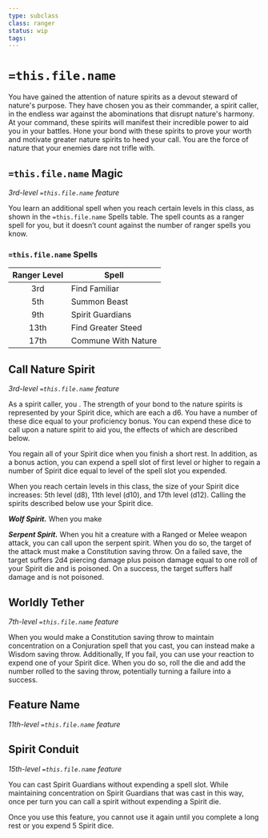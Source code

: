 ```yaml
---
type: subclass
class: ranger
status: wip
tags:
---
```


# `=this.file.name`

You have gained the attention of nature spirits as a devout steward of nature's purpose. They have chosen you as their commander, a spirit caller, in the endless war against the abominations that disrupt nature's harmony. At your command, these spirits will manifest their incredible power to aid you in your battles. Hone your bond with these spirits to prove your worth and motivate greater nature spirits to heed your call. You are the force of nature that your enemies dare not trifle with.

## `=this.file.name` Magic
*3rd-level `=this.file.name` feature*

You learn an additional spell when you reach certain levels in this class, as shown in the `=this.file.name` Spells table. The spell counts as a ranger spell for you, but it doesn’t count against the number of ranger spells you know.

### `=this.file.name` Spells
| Ranger Level | Spell               |
| :----------: | ------------------- |
|     3rd      | Find Familiar       |
|     5th      | Summon Beast        |
|     9th      | Spirit Guardians    |
|     13th     | Find Greater Steed  |
|     17th     | Commune With Nature |

## Call Nature Spirit
*3rd-level `=this.file.name` feature*

As a spirit caller, you . The strength of your bond to the nature spirits is represented by your Spirit dice, which are each a d6. You have a number of these dice equal to your proficiency bonus. You can expend these dice to call upon a nature spirit to aid you, the effects of which are described below.

You regain all of your Spirit dice when you finish a short rest. In addition, as a bonus action, you can expend a spell slot of first level or higher to regain a number of Spirit dice equal to level of the spell slot you expended.

When you reach certain levels in this class, the size of your Spirit dice increases: 5th level (d8), 11th level (d10), and 17th level (d12). Calling the spirits described below use your Spirit dice.

_**Wolf Spirit.**_ When you make 

_**Serpent Spirit.**_ When you hit a creature with a Ranged or Melee weapon attack, you can call upon the serpent spirit. When you do so, the target of the attack must make a Constitution saving throw. On a failed save, the target suffers 2d4 piercing damage plus poison damage equal to one roll of your Spirit die and is poisoned. On a success, the target suffers half damage and is not poisoned. 

## Worldly Tether
*7th-level `=this.file.name` feature*

When you would make a Constitution saving throw to maintain concentration on a Conjuration spell that you cast, you can instead make a Wisdom saving throw. Additionally, If you fail, you can use your reaction to expend one of your Spirit dice. When you do so, roll the die and add the number rolled to the saving throw, potentially turning a failure into a success.

## Feature Name
*11th-level `=this.file.name` feature*

## Spirit Conduit
*15th-level `=this.file.name` feature*

You can cast Spirit Guardians without expending a spell slot. While maintaining concentration on Spirit Guardians that was cast in this way, once per turn you can call a spirit without expending a Spirit die.

Once you use this feature, you cannot use it again until you complete a long rest or you expend 5 Spirit dice.

